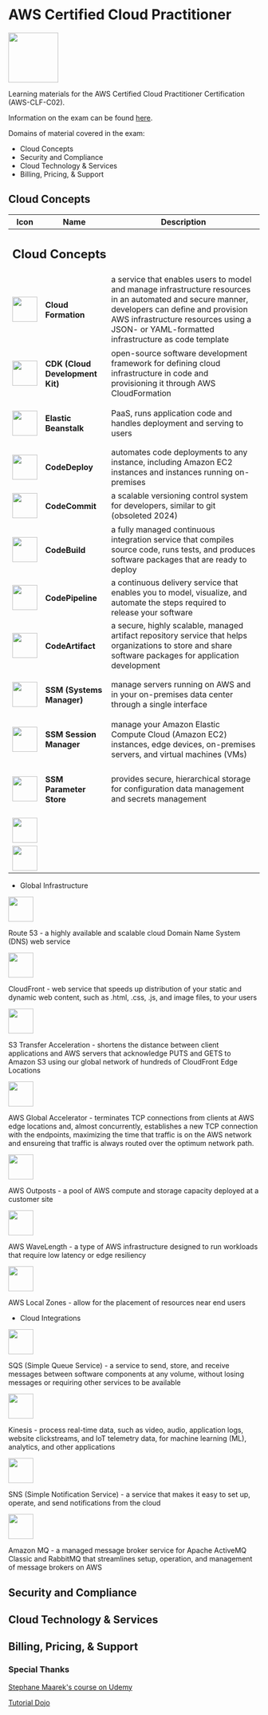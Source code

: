 # AWS Certified Cloud Practitioner
<img src="https://d1.awsstatic.com/training-and-certification/certification-badges/AWS-Certified-Cloud-Practitioner_badge.634f8a21af2e0e956ed8905a72366146ba22b74c.png" width="100" />

Learning materials for the AWS Certified Cloud Practitioner Certification (AWS-CLF-C02).

Information on the exam can be found [here](https://aws.amazon.com/certification/certified-cloud-practitioner/).

Domains of material covered in the exam: 
* Cloud Concepts
* Security and Compliance
* Cloud Technology & Services
* Billing, Pricing, & Support

<h2 id="1-cloud-concepts">Cloud Concepts</h2>

<table>
    <thead>
        <tr>
            <th>Icon</th>
            <th>Name</th>
            <th>Description</th>
        </tr>
    </thead>
    <tbody>
        <tr>
            <td colspan=3><h2>Cloud Concepts</h2></td>
        </tr>
        <tr>
            <td><img src="https://github.com/cgrundman/aws-clf-c02/blob/main/icons/CloudFormation.png" width="50"/></td>
            <td><h4>Cloud Formation</h4></td>
            <td>a service that enables users to model and manage infrastructure resources in an automated and secure manner, developers can define and provision AWS infrastructure resources using a JSON- or YAML-formatted infrastructure as code template</td>
        </tr>
        <tr>
            <td><img src="https://github.com/cgrundman/aws-clf-c02/blob/main/icons/Cloud-Development-Kit.png" width="50"/></td>
            <td><h4>CDK (Cloud Development Kit)</h4></td>
            <td>open-source software development framework for defining cloud infrastructure in code and provisioning it through AWS CloudFormation</td>
        </tr>
        <tr>
            <td><img src="https://github.com/cgrundman/aws-clf-c02/blob/main/icons/Elastic-Beanstalk.png" width="50"/></td>
            <td><h4>Elastic Beanstalk</h4></td>
            <td>PaaS, runs application code and handles deployment and serving to users</td>
        </tr>
        <tr>
            <td><img src="https://github.com/cgrundman/aws-clf-c02/blob/main/icons/CodeDeploy.png" width="50"/></td>
            <td><h4>CodeDeploy</h4></td>
            <td>automates code deployments to any instance, including Amazon EC2 instances and instances running on-premises</td>
        </tr>
        <tr>
            <td><img src="https://github.com/cgrundman/aws-clf-c02/blob/main/icons/CodeCommit.png" width="50"/></td>
            <td><h4>CodeCommit</h4></td>
            <td>a scalable versioning control system for developers, similar to git (obsoleted 2024)</td>
        </tr>
        <tr>
            <td><img src="https://github.com/cgrundman/aws-clf-c02/blob/main/icons/CodeBuild.png" width="50"/></td>
            <td><h4>CodeBuild</h4></td>
            <td>a fully managed continuous integration service that compiles source code, runs tests, and produces software packages that are ready to deploy</td>
        </tr>
        <tr>
            <td><img src="https://github.com/cgrundman/aws-clf-c02/blob/main/icons/CodePipeline.png" width="50"/></td>
            <td><h4>CodePipeline</h4></td>
            <td>a continuous delivery service that enables you to model, visualize, and automate the steps required to release your software</td>
        </tr>
        <tr>
            <td><img src="https://github.com/cgrundman/aws-clf-c02/blob/main/icons/CodeArtifact.png" width="50"/></td>
            <td><h4>CodeArtifact</h4></td>
            <td>a secure, highly scalable, managed artifact repository service that helps organizations to store and share software packages for application development</td>
        </tr>
        <tr>
            <td><img src="https://github.com/cgrundman/aws-clf-c02/blob/main/icons/Systems-Manager.png" width="50"/></td>
            <td><h4>SSM (Systems Manager)</h4></td>
            <td>manage servers running on AWS and in your on-premises data center through a single interface</td>
        </tr>
        <tr>
            <td><img src="https://github.com/cgrundman/aws-clf-c02/blob/main/icons/Systems-Manager_Session-Manager.png" width="50"/></td>
            <td><h4>SSM Session Manager</h4></td>
            <td>manage your Amazon Elastic Compute Cloud (Amazon EC2) instances, edge devices, on-premises servers, and virtual machines (VMs)</td>
        </tr>
        <tr>
            <td><img src="https://github.com/cgrundman/aws-clf-c02/blob/main/icons/Systems-Manager_Parameter-Store.png" width="50"/></td>
            <td><h4>SSM Parameter Store</h4></td>
            <td>provides secure, hierarchical storage for configuration data management and secrets management</td>
        </tr>
        <tr>
            <td><img src="" width="50"/></td>
            <td><h4></h4></td>
            <td></td>
        </tr>
        <tr>
            <td><img src="" width="50"/></td>
            <td><h4></h4></td>
            <td></td>
        </tr>
    </tbody>
</table>


* Global Infrastructure

<img src="https://github.com/cgrundman/aws-clf-c02/blob/main/icons/Route-53.png" width="50"/>

Route 53 - a highly available and scalable cloud Domain Name System (DNS) web service

<img src="https://github.com/cgrundman/aws-clf-c02/blob/main/icons/CloudFront.png" width="50"/>

CloudFront - web service that speeds up distribution of your static and dynamic web content, such as .html, .css, .js, and image files, to your users

<img src="https://github.com/cgrundman/aws-clf-c02/blob/main/icons/s3-transfer-acceleration.png" width="50"/>

S3 Transfer Acceleration - shortens the distance between client applications and AWS servers that acknowledge PUTS and GETS to Amazon S3 using our global network of hundreds of CloudFront Edge Locations

<img src="https://github.com/cgrundman/aws-clf-c02/blob/main/icons/Global-Accelerator.png" width="50"/>

AWS Global Accelerator - terminates TCP connections from clients at AWS edge locations and, almost concurrently, establishes a new TCP connection with the endpoints, maximizing the time that traffic is on the AWS network and  ensureing that traffic is always routed over the optimum network path.

<img src="https://github.com/cgrundman/aws-clf-c02/blob/main/icons/Outposts-servers.png" width="50"/>

AWS Outposts - a pool of AWS compute and storage capacity deployed at a customer site

<img src="https://github.com/cgrundman/aws-clf-c02/blob/main/icons/Wavelength.png" width="50"/>

AWS WaveLength - a type of AWS infrastructure designed to run workloads that require low latency or edge resiliency

<img src="https://github.com/cgrundman/aws-clf-c02/blob/main/icons/Local-Zones.png" width="50"/>

AWS Local Zones - allow for the placement of resources near end users

* Cloud Integrations

<img src="https://github.com/cgrundman/aws-clf-c02/blob/main/icons/Simple-Queue-Service.png" width="50"/>

SQS (Simple Queue Service) - a service to send, store, and receive messages between software components at any volume, without losing messages or requiring other services to be available

<img src="https://github.com/cgrundman/aws-clf-c02/blob/main/icons/Kinesis.png" width="50"/>

Kinesis - process real-time data, such as video, audio, application logs, website clickstreams, and IoT telemetry data, for machine learning (ML), analytics, and other applications

<img src="https://github.com/cgrundman/aws-clf-c02/blob/main/icons/Simple-Notification-Service.png" width="50"/>

SNS (Simple Notification Service) - a service that makes it easy to set up, operate, and send notifications from the cloud

<img src="https://github.com/cgrundman/aws-clf-c02/blob/main/icons/Amazon-MQ.png" width="50"/>

Amazon MQ - a managed message broker service for Apache ActiveMQ Classic and RabbitMQ that streamlines setup, operation, and management of message brokers on AWS


<h2 id="2-security-compliance">Security and Compliance</h2>

<h2 id="3-cloud-tech-services">Cloud Technology & Services</h2>

<h2 id="4-billing-pricing-support">Billing, Pricing, & Support</h2>

### Special Thanks

[Stephane Maarek's course on Udemy](https://www.udemy.com/course/aws-certified-cloud-practitioner-new/)

[Tutorial Dojo](https://tutorialsdojo.com/)
